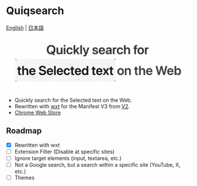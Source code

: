 # Quiqsearch

[English](/README.md) | [日本語](/README.ja.md)

![hero](/docs/images/hero.gif)

- Quickly search for the Selected text on the Web.
- Rewritten with [wxt](https://github.com/wxt-dev/wxt) for the Manifest V3 from [V2](https://github.com/ergofriend/Quiqsearch/tree/v2).
- [Chrome Web Store](https://chrome.google.com/webstore/detail/quiqserch/aemnbkipehpanmmiicmofabkfllcmajj)


## Roadmap

- [x] Rewritten with wxt
- [ ] Extension Filter (Disable at specific sites)
- [ ] Ignore target elements (input, textarea, etc.)
- [ ] Not a Google search, but a search within a specific site (YouTube, X, etc.)
- [ ] Themes
